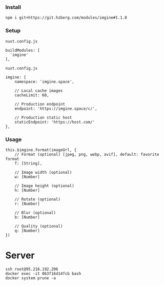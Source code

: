 ### Install
    npm i git+https://git.hzberg.com/modules/imgine#1.1.0
    
### Setup
```nuxt.config.js```

    buildModules: [
      'imgine'
    ],
    
```nuxt.config.js```

    imgine: {
        namespace: 'imgine.space',
        
        // Local cache images
        cacheLimit: 60,
        
        // Production endpoint
        endpoint: 'https://imgine.space/c/',
        
        // Production static host
        staticEndpoint: 'https://host.com/'
    },
    
### Usage

    this.$imgine.format(imageUrl, {
        // Format (optional) [jpeg, png, webp, avif], default: favorite format
        f: [String],
        
        // Image width (optional) 
        w: [Number]
        
        // Image height (optional) 
        h: [Number]
        
        // Rotate (optional) 
        r: [Number]
        
        // Blur (optional) 
        b: [Number]
        
        // Quality (optional) 
        q: [Number]
    })
    
# Server
 
    ssh root@95.216.192.206
    docker exec -it 063f16d14fcb bash
    docker system prune -a
